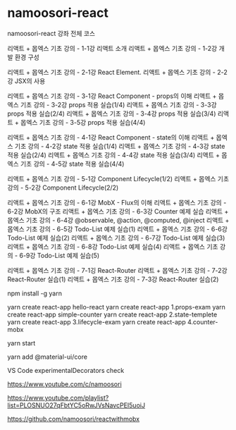 # namoosori-react
namoosori-react 강좌 전체 코스

리액트 + 몹엑스 기초 강의 - 1-1강 리액트 소개
리액트 + 몹엑스 기초 강의 - 1-2강 개발 환경 구성

리액트 + 몹엑스 기초 강의 - 2-1강 React Element.
리액트 + 몹엑스 기초 강의 - 2-2강 JSX의 사용

리액트 + 몹엑스 기초 강의 - 3-1강 React Component - props의 이해
리액트 + 몹엑스 기초 강의 - 3-2강 props 적용 실습(1/4)
리액트 + 몹엑스 기초 강의 - 3-3강 props 적용 실습(2/4)
리액트 + 몹엑스 기초 강의 - 3-4강 props 적용 실습(3/4)
리액트 + 몹엑스 기초 강의 - 3-5강 props 적용 실습(4/4)

리액트 + 몹엑스 기초 강의 - 4-1강 React Component - state의 이해
리액트 + 몹엑스 기초 강의 - 4-2강 state 적용 실습(1/4)
리액트 + 몹엑스 기초 강의 - 4-3강 state 적용 실습(2/4)
리액트 + 몹엑스 기초 강의 - 4-4강 state 적용 실습(3/4)
리액트 + 몹엑스 기초 강의 - 4-5강 state 적용 실습(4/4)

리액트 + 몹엑스 기초 강의 - 5-1강 Component Lifecycle(1/2)
리액트 + 몹엑스 기초 강의 - 5-2강 Component Lifecycle(2/2)

리액트 + 몹엑스 기초 강의 - 6-1강 MobX - Flux의 이해
리액트 + 몹엑스 기초 강의 - 6-2강 MobX의 구조
리액트 + 몹엑스 기초 강의 - 6-3강 Counter 예제 실습
리액트 + 몹엑스 기초 강의 - 6-4강 @observable, @action, @computed, @inject
리액트 + 몹엑스 기초 강의 - 6-5강 Todo-List 예제 실습(1)
리액트 + 몹엑스 기초 강의 - 6-6강 Todo-List 예제 실습(2)
리액트 + 몹엑스 기초 강의 - 6-7강 Todo-List 예제 실습(3)
리액트 + 몹엑스 기초 강의 - 6-8강 Todo-List 예제 실습(4)
리액트 + 몹엑스 기초 강의 - 6-9강 Todo-List 예제 실습(5)

리액트 + 몹엑스 기초 강의 - 7-1깅 React-Router
리액트 + 몹엑스 기초 강의 - 7-2강 React-Router 실습(1)
리액트 + 몹엑스 기초 강의 - 7-3강 React-Router 실습(2)

npm install -g yarn

yarn create react-app hello-react
yarn create react-app 1.props-exam
yarn create react-app simple-counter
yarn create react-app 2.state-templete
yarn create react-app 3.lifecycle-exam
yarn create react-app 4.counter-mobx

yarn start

yarn add @material-ui/core


VS Code experimentalDecorators check

https://www.youtube.com/c/namoosori

https://www.youtube.com/playlist?list=PLOSNUO27qFbtYC5oRwJVsNavcPEI5uoiJ

https://github.com/namoosori/reactwithmobx